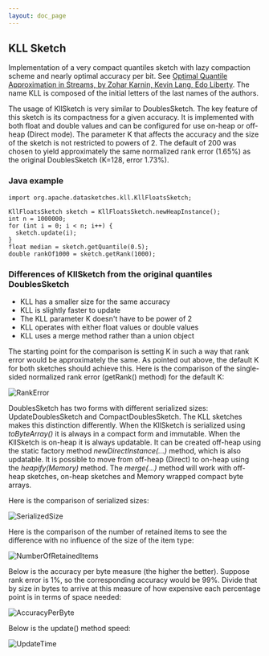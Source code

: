 ```yaml
---
layout: doc_page
---
```

<!--
    Licensed to the Apache Software Foundation (ASF) under one
    or more contributor license agreements.  See the NOTICE file
    distributed with this work for additional information
    regarding copyright ownership.  The ASF licenses this file
    to you under the Apache License, Version 2.0 (the
    "License"); you may not use this file except in compliance
    with the License.  You may obtain a copy of the License at

      http://www.apache.org/licenses/LICENSE-2.0

    Unless required by applicable law or agreed to in writing,
    software distributed under the License is distributed on an
    "AS IS" BASIS, WITHOUT WARRANTIES OR CONDITIONS OF ANY
    KIND, either express or implied.  See the License for the
    specific language governing permissions and limitations
    under the License.
-->
## KLL Sketch

Implementation of a very compact quantiles sketch with lazy compaction scheme and nearly optimal accuracy per bit.
See <a href="https://arxiv.org/abs/1603.05346v2">Optimal Quantile Approximation in Streams, by Zohar Karnin, Kevin Lang, Edo Liberty</a>.
The name KLL is composed of the initial letters of the last names of the authors.

The usage of KllSketch is very similar to DoublesSketch. The key feature of this sketch is its compactness for a given accuracy.  It is implemented with both float and double values and can be configured for use on-heap or off-heap (Direct mode).
The parameter K that affects the accuracy and the size of the sketch is not restricted to powers of 2.
The default of 200 was chosen to yield approximately the same normalized rank error (1.65%) as the original DoublesSketch (K=128, error 1.73%). 

### Java example

```
import org.apache.datasketches.kll.KllFloatsSketch;

KllFloatsSketch sketch = KllFloatsSketch.newHeapInstance();
int n = 1000000;
for (int i = 0; i < n; i++) {
  sketch.update(i);
}
float median = sketch.getQuantile(0.5);
double rankOf1000 = sketch.getRank(1000);
```

### Differences of KllSketch from the original quantiles DoublesSketch

* KLL has a smaller size for the same accuracy
* KLL is slightly faster to update
* The KLL parameter K doesn't have to be power of 2
* KLL operates with either float values or double values
* KLL uses a merge method rather than a union object

The starting point for the comparison is setting K in such a way that rank error would be approximately the same. As pointed out above, the default K for both sketches should achieve this. Here is the comparison of the single-sided normalized rank error (getRank() method) for the default K:

<img class="doc-img-full" src="{{site.docs_img_dir}}/kll/kll200-vs-ds128-rank-error.png" alt="RankError" />

DoublesSketch has two forms with different serialized sizes: UpdateDoublesSketch and CompactDoublesSketch. The KLL sketches makes this distinction differently. When the KllSketch is serialized using *toByteArray()* it is always in a compact form and immutable. When the KllSketch is on-heap it is always updatable. It can be created off-heap using the static factory method *newDirectInstance(...)* method, which is also updatable. It is possible to move from off-heap (Direct) to on-heap using the *heapify(Memory)* method.  The *merge(...)* method will work with off-heap sketches, on-heap sketches and Memory wrapped compact byte arrays. 

Here is the comparison of serialized sizes:

<img class="doc-img-full" src="{{site.docs_img_dir}}/kll/kll200-vs-ds128-size.png" alt="SerializedSize" />

Here is the comparison of the number of retained items to see the difference with no influence of the size of the item type:

<img class="doc-img-full" src="{{site.docs_img_dir}}/kll/kll200-vs-ds128-items.png" alt="NumberOfRetainedItems" />

Below is the accuracy per byte measure (the higher the better). Suppose rank error is 1%, so the corresponding accuracy would be 99%. Divide that by size in bytes to arrive at this measure of how expensive each percentage point is in terms of space needed:

<img class="doc-img-full" src="{{site.docs_img_dir}}/kll/kll200-vs-ds128-accuracy-per-byte-log.png" alt="AccuracyPerByte" />

Below is the update() method speed:

<img class="doc-img-full" src="{{site.docs_img_dir}}/kll/kll200-vs-ds128-update.png" alt="UpdateTime" />
